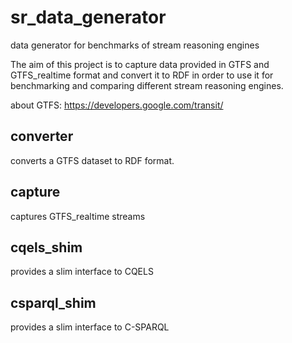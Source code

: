 # sr_data_generator
data generator for benchmarks of stream reasoning engines

The aim of this project is to capture data provided in GTFS and GTFS_realtime format and convert it to RDF in order to use it for benchmarking and comparing different stream reasoning engines.

about GTFS: https://developers.google.com/transit/

## converter
converts a GTFS dataset to RDF format.

## capture
captures GTFS_realtime streams

## cqels_shim
provides a slim interface to CQELS

## csparql_shim
provides a slim interface to C-SPARQL
